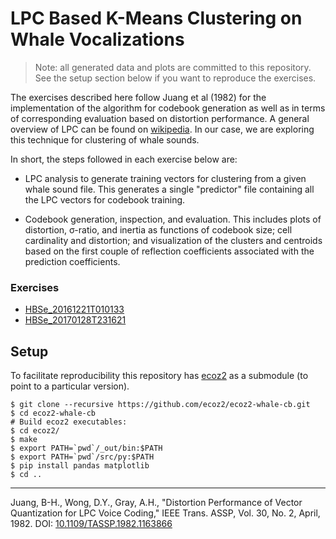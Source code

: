 # LPC Based K-Means Clustering on Whale Vocalizations

> Note: all generated data and plots are committed to this repository.
> See the setup section below if you want to reproduce the exercises.

The exercises described here follow Juang et al (1982) for the implementation 
of the algorithm for codebook generation as well as in terms of corresponding
evaluation based on distortion performance. 
A general overview of LPC can be found on [wikipedia](https://en.wikipedia.org/wiki/Linear_predictive_coding).
In our case, we are exploring this technique for clustering of whale sounds.

In short, the steps followed in each exercise below are:

- LPC analysis to generate training vectors for clustering from a given
  whale sound file. This generates a single "predictor" file containing
  all the LPC vectors for codebook training.
  
- Codebook generation, inspection, and evaluation.
  This includes plots of distortion, σ-ratio, and inertia as functions
  of codebook size; cell cardinality and distortion; and visualization of
  the clusters and centroids based on the first couple of
  reflection coefficients associated with the prediction coefficients.

### Exercises

- [HBSe_20161221T010133](HBSe_20161221T010133/README.md)
- [HBSe_20170128T231621](HBSe_20170128T231621/README.md)

## Setup

To facilitate reproducibility this repository has [ecoz2](https://github.com/ecoz2/ecoz2)
as a submodule (to point to a particular version).

    $ git clone --recursive https://github.com/ecoz2/ecoz2-whale-cb.git
    $ cd ecoz2-whale-cb
    # Build ecoz2 executables:
    $ cd ecoz2/
    $ make
    $ export PATH=`pwd`/_out/bin:$PATH
    $ export PATH=`pwd`/src/py:$PATH
    $ pip install pandas matplotlib 
    $ cd ..
    

----

Juang, B-H., Wong, D.Y., Gray, A.H.,
"Distortion Performance of Vector Quantization for LPC Voice Coding,"
IEEE Trans. ASSP, Vol. 30, No. 2, April, 1982.
DOI: [10.1109/TASSP.1982.1163866](https://doi.org/10.1109/TASSP.1982.1163866)
